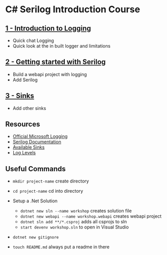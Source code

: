 # C# Serilog Introduction Course

## [1 - Introduction to Logging](INTRODUCTION-TO-LOGGING.md)

- Quick chat Logging
- Quick look at the in built logger and limitations

## [2 - Getting started with Serilog](GETTING-STARTED.md)

- Build a webapi project with logging
- Add Serilog

## [3 - Sinks](SERILOG-SINKS.md)

- Add other sinks

## Resources

- [Official Microsoft Logging](https://learn.microsoft.com/en-us/aspnet/core/fundamentals/logging/?view=aspnetcore-9.0)
- [Serilog Documentation](https://serilog.net/)
- [Available Sinks](https://github.com/serilog/serilog/wiki/provided-sinks)
- [Log Levels](4-LOGLEVELS.md)

## Useful Commands

- `mkdir project-name` create directory
- `cd project-name` cd into directory

- Setup a .Net Solution
  - `dotnet new sln --name workshop` creates solution file
  - `dotnet new webapi --name workshop.webapi` creates webapi project
  - `dotnet sln add **/*.csproj` adds all csprojs to sln
  - `start devenv workshop.sln` to open in Visual Studio
- `dotnet new gitignore`
- `touch README.md` always put a readme in there
